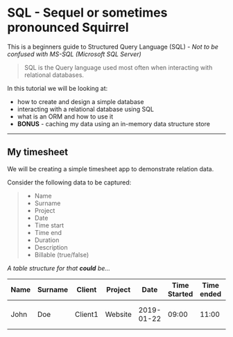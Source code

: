 # SQL - Sequel or sometimes pronounced Squirrel

This is a beginners guide to Structured Query Language (SQL) *- Not to be confused with MS-SQL (Microsoft SQL Server)*

> SQL is the Query language used most often when interacting with relational databases.

In this tutorial we will be looking at: 
- how to create and design a simple database
- interacting with a relational database using SQL
- what is an ORM and how to use it
- **BONUS** - caching my data using an in-memory data structure store


---

## My timesheet

We will be creating a simple timesheet app to demonstrate relation data.

Consider the following data to be captured:
> - Name
> - Surname
> - Project
> - Date
> - Time start
> - Time end
> - Duration
> - Description
> - Billable (true/false)

*A table structure for that **could** be...*

Name | Surname | Client | Project | Date | Time Started | Time ended | Duration | Description | Billable
--- | --- | --- | --- | --- | --- | --- | --- | --- | ---
John | Doe | Client1 | Website | 2019-01-22 | 09:00 | 11:00 | 120 | I was rocking HTML5  | YES

